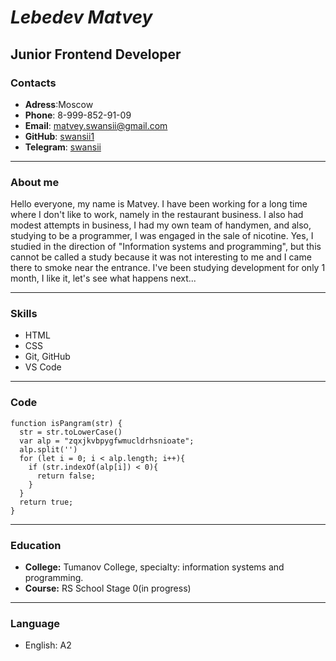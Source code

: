 # *Lebedev Matvey*
## Junior Frontend Developer

### Contacts
* **Adress**:Moscow
* **Phone**: 8-999-852-91-09
* **Email**: matvey.swansii@gmail.com
* **GitHub**: [swansii1](https://github.com/swansii1)
* **Telegram**: [swansii](https://t.me/swansii)

---

### About me
Hello everyone, my name is Matvey. I have been working for a long time where I don't like to work, namely in the restaurant business. I also had modest attempts in business, I had my own team of handymen, and also, studying to be a programmer, I was engaged in the sale of nicotine. Yes, I studied in the direction of "Information systems and programming", but this cannot be called a study because it was not interesting to me and I came there to smoke near the entrance. I've been studying development for only 1 month, I like it, let's see what happens next...

___
### Skills
* HTML
* CSS
* Git, GitHub
* VS Code

---

### Code 
```
function isPangram(str) {
  str = str.toLowerCase()
  var alp = "zqxjkvbpygfwmucldrhsnioate";
  alp.split('')
  for (let i = 0; i < alp.length; i++){
    if (str.indexOf(alp[i]) < 0){
      return false;
    }
  }
  return true;
}
```

---

### Education
* **College:** Tumanov College, specialty: information systems and programming.
* **Course:** RS School Stage 0(in progress)

---

### Language 
* English: A2